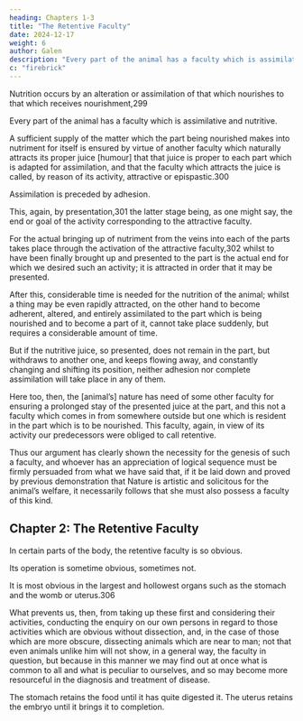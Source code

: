 ```yaml
---
heading: Chapters 1-3
title: "The Retentive Faculty"
date: 2024-12-17
weight: 6
author: Galen
description: "Every part of the animal has a faculty which is assimilative and nutritive"
c: "firebrick"
---
```



Nutrition occurs by an alteration or assimilation of that which nourishes to that which receives nourishment,299 

 <!-- in view of its activity we call, in general terms, alterative, or, more specifically,  -->

Every part of the animal has a faculty which is assimilative and nutritive.

A sufficient supply of the matter which the part being nourished makes into nutriment for itself is ensured by virtue of another faculty which naturally attracts its proper juice [humour] that that juice is proper to each part which is adapted for assimilation, and that the faculty which attracts the juice is called, by reason of its activity, attractive or epispastic.300 

Assimilation is preceded by adhesion.

This, again, by presentation,301 the latter stage being, as one might say, the end or goal of the activity corresponding to the attractive faculty. 

For the actual bringing up of nutriment from the veins into each of the parts takes place through the activation of the attractive faculty,302 whilst to have been finally brought up and presented to the part is the actual end for which we desired such an activity; it is attracted in order that it may be presented. 

After this, considerable time is needed for the nutrition of the animal; whilst a thing may be even rapidly attracted, on the other hand to become adherent, altered, and entirely assimilated to the part which is being nourished and to become a part of it, cannot take place suddenly, but requires a considerable amount of time. 

But if the nutritive juice, so presented, does not remain in the part, but withdraws to another one, and keeps flowing away, and constantly changing and shifting its position, neither adhesion nor complete assimilation will take place in any of them.

Here too, then, the [animal’s] nature has need of some other faculty for ensuring a prolonged stay of the presented juice at the part, and this not a faculty which comes in from somewhere outside but one which is resident in the part which is to be nourished. This faculty, again, in view of its activity our predecessors were obliged to call retentive.

Thus our argument has clearly shown the necessity for the genesis of such a faculty, and whoever has an appreciation of logical sequence must be firmly persuaded from what we have said that, if it be laid down and proved by previous demonstration that Nature is artistic and solicitous for the animal’s welfare, it necessarily follows that she must also possess a faculty of this kind.



## Chapter 2: The Retentive Faculty

In certain parts of the body, the retentive faculty is so obvious.

Its operation is sometime obvious, sometimes not. 

It is most obvious in the largest and hollowest organs such as the stomach and the womb or uterus.306 

What prevents us, then, from taking up these first and considering their activities, conducting the enquiry on our own persons in regard to those activities which are obvious without dissection, and, in the case of those which are more obscure, dissecting animals which are near to man; not that even animals unlike him will not show, in a general way, the faculty in question, but because in this manner we may find out at once what is common to all and what is peculiar to ourselves, and so may become more resourceful in the diagnosis and treatment of disease.

The stomach retains the food until it has quite digested it. The uterus retains the embryo until it brings it to completion.

<!-- , but the time taken for the completion of the embryo is many times more than that for the digestion of food. -->

